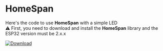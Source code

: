 # HomeSpan
Here's the code to use **HomeSpan** with a simple LED                                           
⚠️ First, you need to download and install the **HomeSpan** library and the ESP32 version must be 2.x.x


[![Download](https://img.shields.io/badge/Download-blue?style=for-the-badge&logo=github)](https://github.com/Projetinfo-12/HomeSpan/archive/refs/heads/main.zip)
